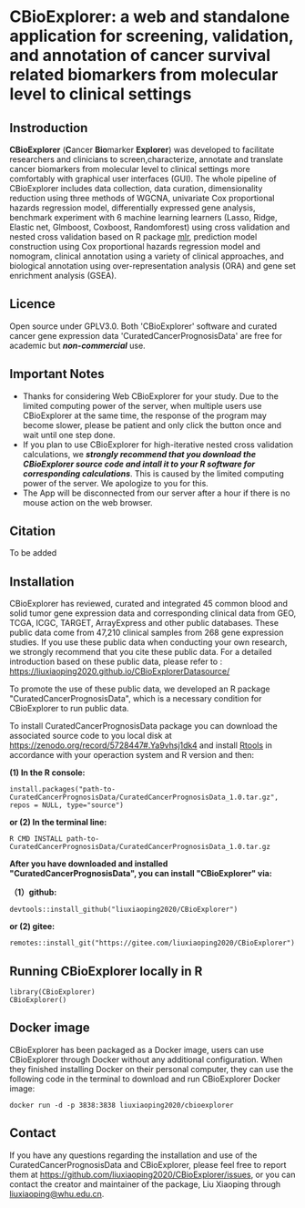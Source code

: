 # CBioExplorer: a web and standalone application for screening, validation, and annotation of cancer survival related biomarkers from molecular level to clinical settings

## Instroduction

**CBioExplorer** (**C**ancer **Bio**marker **Explorer**) was developed to facilitate researchers and clinicians to screen,characterize, annotate and translate cancer biomarkers from molecular level to clinical settings more comfortably with graphical user interfaces (GUI). The whole pipeline of CBioExplorer includes data collection, data curation, dimensionality reduction using three methods of WGCNA, univariate Cox proportional hazards regression model, differentially expressed gene analysis, benchmark experiment with 6 machine learning learners (Lasso, Ridge, Elastic net, Glmboost, Coxboost, Randomforest) using cross validation and nested cross validation based on R package [mlr](https://cran.r-project.org/web/packages/mlr/index.html), prediction model construction using Cox proportional hazards regression model and nomogram, clinical annotation using a variety of clinical approaches, and biological annotation using over-representation analysis (ORA) and gene set enrichment analysis (GSEA).

## Licence

Open source under GPLV3.0. Both 'CBioExplorer' software and curated cancer gene expression data 'CuratedCancerPrognosisData' are free for academic but ***non-commercial*** use.

## Important Notes

* Thanks for considering Web CBioExplorer for your study. Due to the limited computing power of the server, when multiple users use CBioExplorer at the same time, the response of the program may become slower, please be patient and only click the button once and wait until one step done.
* If you plan to use CBioExplorer for high-iterative nested cross validation calculations, we ***strongly recommend that you download the CBioExplorer source code and intall it to your R software for corresponding calculations***. This is caused by the limited computing power of the server. We apologize to you for this.
* The App will be disconnected from our server after a hour if there is no mouse action on the web browser.

## Citation

To be added

## Installation

CBioExplorer has reviewed, curated and integrated 45 common blood and solid tumor gene expression data and corresponding clinical data from GEO, TCGA, ICGC, TARGET, ArrayExpress and other public databases. These public data come from 47,210 clinical samples from 268 gene expression studies. If you use these public data when conducting your own research, we strongly recommend that you cite these public data. For a detailed introduction based on these public data, please refer to : https://liuxiaoping2020.github.io/CBioExplorerDatasource/

To promote the use of these public data, we developed an R package "CuratedCancerPrognosisData", which is a necessary condition for CBioExplorer to run public data.

To install CuratedCancerPrognosisData package you can download the associated source code to you local disk at https://zenodo.org/record/5728447#.Ya9vhsj1dk4 and install [Rtools](https://cran.r-project.org/bin/windows/Rtools/) in accordance with your operaction system and R version and then:

**(1) In the R console:**

```{r setup, include=FALSE}
install.packages("path-to-CuratedCancerPrognosisData/CuratedCancerPrognosisData_1.0.tar.gz", repos = NULL, type="source")
```

**or (2) In the terminal line:**

```
R CMD INSTALL path-to-CuratedCancerPrognosisData/CuratedCancerPrognosisData_1.0.tar.gz
```

**After you have downloaded and installed "CuratedCancerPrognosisData", you can install "CBioExplorer" via:**

**（1）github:**

```
devtools::install_github("liuxiaoping2020/CBioExplorer")
```

**or (2) gitee:**

```
remotes::install_git("https://gitee.com/liuxiaoping2020/CBioExplorer")
```

## Running CBioExplorer locally in R

```
library(CBioExplorer)
CBioExplorer()
```

## Docker image

CBioExplorer has been packaged as a Docker image, users can use CBioExplorer through Docker without any additional configuration. When they finished installing Docker on their personal computer, they can use the following code in the terminal to download and run CBioExplorer Docker image:

```
docker run -d -p 3838:3838 liuxiaoping2020/cbioexplorer
```

## Contact

If you have any questions regarding the installation and use of the CuratedCancerPrognosisData and CBioExplorer, please feel free to report them at https://github.com/liuxiaoping2020/CBioExplorer/issues, or you can contact the creator and maintainer of the package, Liu Xiaoping through liuxiaoping@whu.edu.cn.

